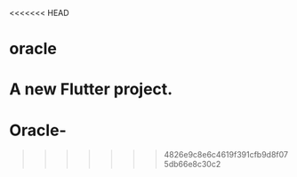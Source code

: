<<<<<<< HEAD
# oracle

A new Flutter project.
=======
# Oracle-
>>>>>>> 4826e9c8e6c4619f391cfb9d8f075db66e8c30c2
